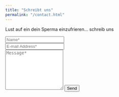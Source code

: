 ```yaml
---
title: "Schreibt uns"
permalink: "/contact.html"
---
```


<form action="https://formspree.io/{{site.email}}" method="POST">    
<p class="mb-4">Lust auf ein dein Sperma einzufrieren... schreib uns</p>
<div class="form-group row">
<div class="col-md-6">
<input class="form-control" type="text" name="name" placeholder="Name*" required>
</div>
<div class="col-md-6">
<input class="form-control" type="email" name="_replyto" placeholder="E-mail Address*" required>
</div>
</div>
<textarea rows="8" class="form-control mb-3" name="message" placeholder="Message*" required></textarea>    
<input class="btn btn-success" type="submit" value="Send">
</form>